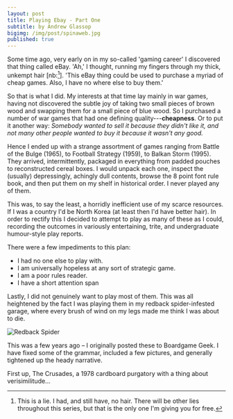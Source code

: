 ```yaml
---
layout: post
title: Playing Ebay - Part One
subtitle: by Andrew Glassop
bigimg: /img/post/spinaweb.jpg
published: true
---
```


Some time ago, very early on in my so-called 'gaming career' I discovered that thing called eBay. 'Ah,' I thought, running my fingers through my thick, unkempt hair [nb:[^1]]. 'This eBay thing could be used to purchase a myriad of cheap games. Also, I have no where else to buy them.'

So that is what I did. My interests at that time lay mainly in war games, having not discovered the subtle joy of taking two small pieces of brown wood and swapping them for a small piece of blue wood. So I purchased a number of war games that had one defining quality---**cheapness**. Or to put it another way: _Somebody wanted to sell it because they didn't like it, and not many other people wanted to buy it because it wasn't any good._

Hence I ended up with a strange assortment of games ranging from Battle of the Bulge (1965), to Football Strategy (1959), to Balkan Storm (1995). They arrived, intermittently, packaged in everything from padded pouches to reconstructed cereal boxes. I would unpack each one, inspect the (usually) depressingly, achingly dull contents,
browse the 8 point font rule book, and then put them on my shelf in historical order. I never played any of them.

This was, to say the least, a horridly inefficient use of my scarce resources. If I was a country I'd be North Korea (at least then I'd have better hair). In order to rectify this I decided to attempt to play as many of these as I could, recording the outcomes in variously entertaining, trite, and undergraduate humour-style play reports.

There were a few impediments to this plan:

- I had no one else to play with.
- I am universally hopeless at any sort of strategic game.
- I am a poor rules reader.
- I have a short attention span

Lastly, I did not genuinely want to play most of them. This was all heightened by the fact I was playing them in my redback spider-infested garage, where every brush of wind on my legs made me think I was about to die.

![Redback Spider]({{baseurl}}/img/post/redback.jpg)

This was a few years ago – I originally posted these to Boardgame Geek. I have fixed some of the grammar, included a few pictures, and generally tightened up the heady narrative.

First up, The Crusades, a 1978 cardboard purgatory with a thing about verisimilitude...

[^1]: This is a lie. I had, and still have, no hair. There will be other lies throughout this series, but that is the only one I'm giving you for free.
